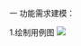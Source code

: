 一 功能需求建模：

1.绘制用例图
![](http://img.bimg.126.net/photo/SOFD6wWB0BOfNaEKhsBa_Q==/3174756262320219205.jpg)
